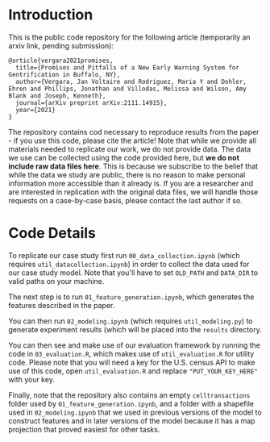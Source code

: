 # Introduction

This is the public code repository for the following article (temporarily an arxiv link, pending submission):
```
@article{vergara2021promises,
  title={Promises and Pitfalls of a New Early Warning System for Gentrification in Buffalo, NY},
  author={Vergara, Jan Voltaire and Rodriguez, Maria Y and Dohler, Ehren and Phillips, Jonathan and Villodas, Melissa and Wilson, Amy Blank and Joseph, Kenneth},
  journal={arXiv preprint arXiv:2111.14915},
  year={2021}
}
```

The repository contains cod necessary to reproduce results from the paper - if you use this code, please cite the article! Note that while we provide all materials needed to replicate our work, we do not provide data. The data we use can be collected using the code provided here, but **we do not include raw data files here**. This is because we subscribe to the belief that while the data we study are public, there is no reason to make personal information more accessible than it already is. If you are a researcher and are interested in replication with the original data files, we will handle those requests on a case-by-case basis, please contact the last author if so.

# Code Details

To replicate our case study first run `00_data_collection.ipynb` (which requires `util_datacollection.ipynb`) in order to collect the data used for our case study model. Note that you'll have to set `OLD_PATH` and `DATA_DIR` to valid paths on your machine.

The next step is to run `01_feature_generation.ipynb`, which generates the features described in the paper.

You can then run `02_modeling.ipynb` (which requires `util_modeling.py`) to generate experiment results (which will be placed into the `results` directory.

You can then see and make use of our evaluation framework by running the code in `03_evaluation.R`, which makes use of `util_evaluation.R` for utility code. Please note that you will need a key for the U.S. census API to make use of this code, open `util_evaluation.R` and replace `"PUT_YOUR_KEY_HERE"` with your key.

Finally, note that the repository also contains an empty `celltransactions` folder used by `01_feature_generation.ipynb`, and a folder with a shapefile used in `02_modeling.ipynb` that we used in previous versions of the model to construct features and in later versions of the model because it has a map projection that proved easiest for other tasks.



